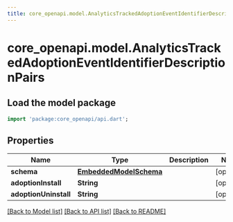 ```yaml
---
title: core_openapi.model.AnalyticsTrackedAdoptionEventIdentifierDescriptionPairs | Dart SDK
---
```


# core_openapi.model.AnalyticsTrackedAdoptionEventIdentifierDescriptionPairs

## Load the model package
```dart
import 'package:core_openapi/api.dart';
```

## Properties
Name | Type | Description | Notes
------------ | ------------- | ------------- | -------------
**schema** | [**EmbeddedModelSchema**](EmbeddedModelSchema.md) |  | [optional] 
**adoptionInstall** | **String** |  | [optional] 
**adoptionUninstall** | **String** |  | [optional] 

[[Back to Model list]](../README.md#documentation-for-models) [[Back to API list]](../README.md#documentation-for-api-endpoints) [[Back to README]](../README.md)


